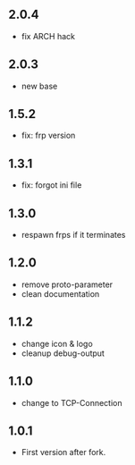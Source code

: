 ## 2.0.4
- fix ARCH hack
## 2.0.3
- new base
## 1.5.2
- fix: frp version
## 1.3.1
- fix: forgot ini file
## 1.3.0
- respawn frps if it terminates
## 1.2.0
- remove proto-parameter
- clean documentation
## 1.1.2
- change icon & logo
- cleanup debug-output
## 1.1.0
- change to TCP-Connection
## 1.0.1
- First version after fork.